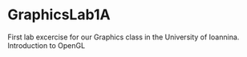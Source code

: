 # GraphicsLab1A
 First lab excercise for our Graphics class in the University of Ioannina. Introduction to OpenGL
